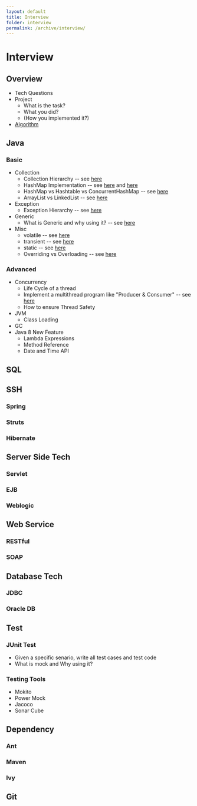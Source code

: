 ```yaml
---
layout: default
title: Interview
folder: interview
permalink: /archive/interview/
---
```


# Interview

## Overview

- Tech Questions
- Project
  - What is the task?
  - What you did?
  - (How you implemented it?)
- [Algorithm](https://github.com/chennanni/crack-leetcode)

## Java

  ### Basic
  
  - Collection
    - Collection Hierarchy -- see [here](https://github.com/chennanni/note-tech/blob/master/java/collection/index.md)
    - HashMap Implementation -- see [here](http://blog.csdn.net/vking_wang/article/details/14166593) and [here](https://github.com/chennanni/note-tech/blob/master/java/questions/index.md)
    - HashMap vs Hashtable vs ConcurrentHashMap -- see [here](https://github.com/chennanni/note-tech/blob/master/java/collection/index.md)
    - ArrayList vs LinkedList -- see [here](https://github.com/chennanni/note-tech/blob/master/java/questions/index.md)
  - Exception
    - Exception Hierarchy -- see [here](https://github.com/chennanni/note-tech/blob/master/java/basic/index.md)
  - Generic
    - What is Generic and why using it? -- see [here](http://chennanni.com/tech-note/archive/java/basic/)
  - Misc
    - volatile -- see [here](https://github.com/chennanni/cheat-sheet/blob/master/java-interview-questions.md)
    - transient -- see [here](https://github.com/chennanni/cheat-sheet/blob/master/java-interview-questions.md)
    - static -- see [here](https://github.com/chennanni/cheat-sheet/blob/master/java-interview-questions.md)
    - Overriding vs Overloading -- see [here](https://github.com/chennanni/cheat-sheet/blob/master/java-interview-questions.md)
  
  ### Advanced
  
  - Concurrency
    - Life Cycle of a thread
    - Implement a multithread program like "Producer & Consumer" -- see [here](http://www.cnblogs.com/linjiqin/p/3217050.html)
    - How to ensure Thread Safety
  - JVM
    - Class Loading
  - GC
  - Java 8 New Feature
    - Lambda Expressions
    - Method Reference
    - Date and Time API
  
## SQL

## SSH

  ### Spring

  ### Struts

  ### Hibernate

## Server Side Tech

  ### Servlet

  ### EJB

  ### Weblogic

## Web Service

  ### RESTful

  ### SOAP

## Database Tech

  ### JDBC

  ### Oracle DB

## Test

  ### JUnit Test
  
  - Given a specific senario, write all test cases and test code
  - What is mock and Why using it?
  
  ### Testing Tools
  
  - Mokito
  - Power Mock
  - Jacoco
  - Sonar Cube

## Dependency

  ### Ant

  ### Maven

  ### Ivy

## Git
